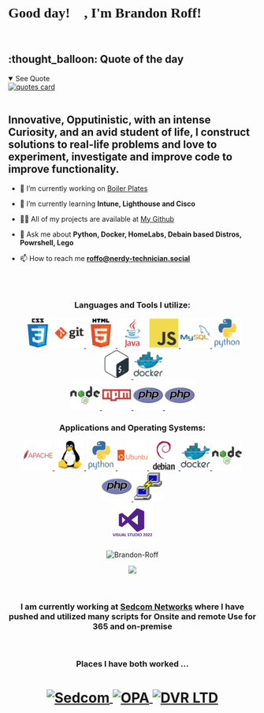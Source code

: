 
<h1 class="class" style="font-family: 'Lobster', cursive">Good day! 👋, I'm Brandon Roff!</h1>

<br>
<h2>:thought_balloon: Quote of the day</h2>
<details open>
<summary>See    Quote</summary>
    <a href="https://github.com/piyushsuthar/github-readme-quotes">
        <img src="https://quotes-github-readme.vercel.app/api?type=horizontal&theme=tokyonight" alt="quotes card">
    </a>
</details>
<br>

<h2 class="class"> Innovative, Opputinistic, with an intense Curiosity, and an avid student of life, I construct solutions to real-life problems and love to experiment, investigate and improve code to improve functionality. </h2>



- 🔭 I’m currently working on [Boiler Plates](https://github.com/Brandon-Roff/Boiler-Plates)

- 🌱 I’m currently learning **Intune, Lighthouse and Cisco**

- 👨‍💻 All of my projects are available at [My Github](https://github.com/Brandon-Roff/)

- 💬 Ask me about **Python, Docker, HomeLabs, Debain based Distros, Powrshell, Lego**

- 📫 How to reach me **roffo@nerdy-technician.social**


<br>
<br>

<h3 align="center" class="class">Languages and Tools I utilize:</h3>
</p>
<p align="center"><img src="https://raw.githubusercontent.com/devicons/devicon/master/icons/css3/css3-original-wordmark.svg" alt="css3" width="60" height="60" /> </a>  
<a href="https://git-scm.com/" target="_blank"> <img src="https://raw.githubusercontent.com/devicons/devicon/master/icons/git/git-original-wordmark.svg" alt="git" width="60" height="60" /> </a> 
<a href="https://www.w3.org/html/" target="_blank"> <img src="https://raw.githubusercontent.com/devicons/devicon/master/icons/html5/html5-original-wordmark.svg" alt="html5" width="60" height="60" /> </a> 
<a href="https://www.java.com" target="_blank"> <img src="https://raw.githubusercontent.com/devicons/devicon/master/icons/java/java-original-wordmark.svg" alt="java" width="60" height="60" /></a> 
<a href="https://developer.mozilla.org/en-US/docs/Web/JavaScript" target="_blank"> <img src="https://raw.githubusercontent.com/devicons/devicon/master/icons/javascript/javascript-original.svg" alt="javascript" width="60" height="60" /> </a> 
<a href="https://www.mysql.com/" target="_blank"> <img src="https://raw.githubusercontent.com/devicons/devicon/master/icons/mysql/mysql-original-wordmark.svg" alt="mysql" width="60" height="60" /> </a> 
<a href="https://www.python.org" target="_blank"> <img src="https://raw.githubusercontent.com/devicons/devicon/master/icons/python/python-original-wordmark.svg" alt="python" width="60" height="60" /> </a>
<a href="https://www.gnu.org/software/bash/" target="_blank"> <img src="https://raw.githubusercontent.com/devicons/devicon/master/icons/bash/bash-original.svg" alt="bash" width="60" height="60" /> </a>
 <a href="https://www.docker.com/" target="_blank"> <img src="https://raw.githubusercontent.com/devicons/devicon/master/icons/docker/docker-original-wordmark.svg" alt="docker" width="60" height="60" /> </a> <br>
 <a href="https://nodejs.org/en/" target="_blank"> <img src="https://raw.githubusercontent.com/devicons/devicon/master/icons/nodejs/nodejs-original-wordmark.svg" alt="nodejs" width="60" height="60" /> </a>
 <a href="https://www.npmjs.com/" target="_blank"> <img src="https://raw.githubusercontent.com/devicons/devicon/master/icons/npm/npm-original-wordmark.svg" alt="npm" width="60" height="60" /> </a>
 <a href="https://www.php.net/" target="_blank"> <img src="https://raw.githubusercontent.com/devicons/devicon/master/icons/php/php-original.svg" alt="php" width="60" height="60" /> </a>
<a href="https://www.php.net/" target="_blank"> <img src="https://raw.githubusercontent.com/devicons/devicon/master/icons/php/php-original.svg" alt="php" width="60" height="60" /> </a>
 
 


 
 <br>
<h3 align="center" class="class">Applications and Operating Systems:</h3>
<p align="center"> 
<a href="https://www.apache.org/" target="_blank"> <img src="https://raw.githubusercontent.com/devicons/devicon/master/icons/apache/apache-original-wordmark.svg" alt="git" width="60" height="60" /> </a>
<a href="https://www.linux.org/" target="_blank"> <img src="https://raw.githubusercontent.com/devicons/devicon/master/icons/linux/linux-original.svg" alt="linux" width="60" height="60" /> </a>
<a href="https://www.python.org" target="_blank"> <img src="https://raw.githubusercontent.com/devicons/devicon/master/icons/python/python-original-wordmark.svg" alt="python" width="60" height="60" /> </a>
<a href="https://ubuntu.com/" target="_blank"> <img src="https://raw.githubusercontent.com/devicons/devicon/master/icons/ubuntu/ubuntu-plain-wordmark.svg" alt="ubuntu" width="60" height="60" /> </a>
<a href="https://www.debian.org/" target="_blank"> <img src="https://raw.githubusercontent.com/devicons/devicon/master/icons/debian/debian-original-wordmark.svg" alt="debain" width="60" height="60" /> </a>
 <a href="https://www.docker.com/" target="_blank"> <img src="https://raw.githubusercontent.com/devicons/devicon/master/icons/docker/docker-original-wordmark.svg" alt="docker" width="60" height="60" /> </a>
  <a href="https://nodejs.org/en/" target="_blank"> <img src="https://raw.githubusercontent.com/devicons/devicon/master/icons/nodejs/nodejs-original-wordmark.svg" alt="nodejs" width="60" height="60" /> </a>
 <a href="https://www.php.net/" target="_blank"> <img src="https://raw.githubusercontent.com/devicons/devicon/master/icons/php/php-original.svg" alt="php" width="60" height="60" /> </a>
 <a href="https://www.putty.org/" target="_blank"> <img src="https://raw.githubusercontent.com/devicons/devicon/master/icons/putty/putty-original.svg" alt="putty" width="60" height="60" /> </a><br> 
<a href="https://visualstudio.microsoft.com/" target="_blank"> <img src="https://raw.githubusercontent.com/devicons/devicon/master/icons/visualstudio/visualstudio-plain-wordmark.svg" alt="Visual Studio" width="80" height="80" /> </a>


<p align="center"><img src="https://github-readme-stats.vercel.app/api?username=Brandon-Roff&show_icons=true&theme=monokai" alt="Brandon-Roff" /></p> 
<p align="center"><img src="https://github-readme-stats.vercel.app/api/top-langs/?username=Brandon-Roff&layout=compact&theme=monokai"></p>


<br>

<h3 align="center"> I am currently working at <b><a href="https://www.sedcom.net"target="_blank">Sedcom Networks</a></b> where I have pushed and utilized many scripts for Onsite and remote Use for 365 and on-premise</b></h3>   
    

<br>
<h3 align="center">Places I have both worked ...</h3>
<h1 align="center">
<a href="https://www.sedcom.net/" target="_blank"> <img align="center" src="https://www.sedcom.net/wp-content/uploads/2020/01/Sedcom-Logo.png" alt="Sedcom" width="200"  /> </a>
<a href="https://www.ormistonpark.org.uk/" target="_blank"> <img align="center" src="https://www.ormistonacademiestrust.co.uk/wp-content/uploads/2019/04/logo-park-full.png" alt="OPA" width="200" height="200" /> </a> 
<a href="https://www.dvr-ltd.co.uk/" target="_blank"> <img align="center" src="https://imgs.search.brave.com/wjpRZBfNwRtIx5Ovhdd4ZDUJsg6nbzIYZxZX4X9lZPk/rs:fit:1200:500:1/g:ce/aHR0cHM6Ly9wYnMu/dHdpbWcuY29tL3By/b2ZpbGVfYmFubmVy/cy85OTkzOTA5MjQv/MTQxMzg3NDY4MC8x/NTAweDUwMA" alt="DVR LTD" width="200" height="75" /> </a> 







